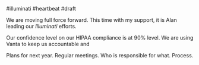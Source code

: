 #illuminati #heartbeat #draft

We are moving full force forward. 
This time with my support, it is Alan leading our *Illuminati* efforts. 

Our confidence level on our HIPAA compliance is at 90% level. 
We are using Vanta to keep us accountable and 


Plans for next year. 
Regular meetings. 
Who is responsible for what.
Process.